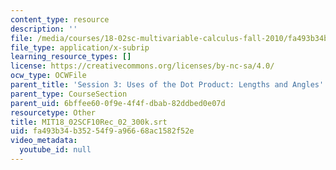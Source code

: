 ```yaml
---
content_type: resource
description: ''
file: /media/courses/18-02sc-multivariable-calculus-fall-2010/fa493b34b35254f9a96668ac1582f52e_MIT18_02SCF10Rec_02_300k.vtt
file_type: application/x-subrip
learning_resource_types: []
license: https://creativecommons.org/licenses/by-nc-sa/4.0/
ocw_type: OCWFile
parent_title: 'Session 3: Uses of the Dot Product: Lengths and Angles'
parent_type: CourseSection
parent_uid: 6bffee60-0f9e-4f4f-dbab-82ddbed0e07d
resourcetype: Other
title: MIT18_02SCF10Rec_02_300k.srt
uid: fa493b34-b352-54f9-a966-68ac1582f52e
video_metadata:
  youtube_id: null
---
```

